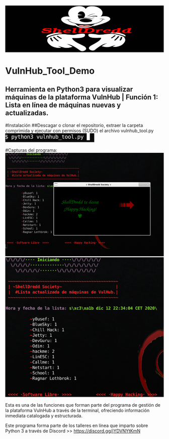 ![alt text](/images/logo-banner.png)

# VulnHub_Tool_Demo
## Herramienta en Python3 para visualizar máquinas de la plataforma VulnHub | Función 1: Lista en línea de máquinas nuevas y actualizadas.

#Instalación
##Descagar o clonar el repositorio, extraer la carpeta comprimida y ejecutar con permisos (SUDO) el archivo vulnhub_tool.py
![alt text](/images/1.png)

#Capturas del programa:
![alt text](/images/2.png)
![alt text](/images/3.png)

Esta es una de las funciones que forman parte del programa de gestión de la plataforma VulnHub a través de la terminal, ofreciendo información inmediata catalogada y estructurada.

Este programa forma parte de los talleres en línea que imparto sobre Python 3 a través de Discord >> https://discord.gg/jYDVNYtKmN
